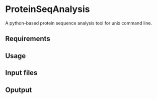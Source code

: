 # ProteinSeqAnalysis
A python-based protein sequence analysis tool for unix command line.

## Requirements
## Usage
## Input files
## Oputput
